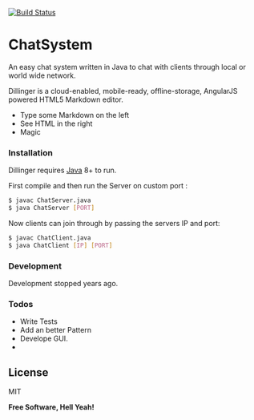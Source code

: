 [![Build Status](https://travis-ci.com/9Sefa9/ChatSystem.svg?branch=master)](https://travis-ci.com/9Sefa9/ChatSystem)
# ChatSystem
An easy chat system written in Java to chat with clients through local or world wide network.

Dillinger is a cloud-enabled, mobile-ready, offline-storage, AngularJS powered HTML5 Markdown editor.

  - Type some Markdown on the left
  - See HTML in the right
  - Magic

### Installation

Dillinger requires [Java](https://java.com/) 8+ to run.

First compile and then run the Server on custom port :

```sh
$ javac ChatServer.java
$ java ChatServer [PORT]
```

Now clients can join through by passing the servers IP and port:

```sh
$ javac ChatClient.java
$ java ChatClient [IP] [PORT]
```

### Development

Development stopped years ago. 

### Todos

 - Write Tests
 - Add an better Pattern
 - Develope GUI.
 - 
License
----
MIT


**Free Software, Hell Yeah!**

